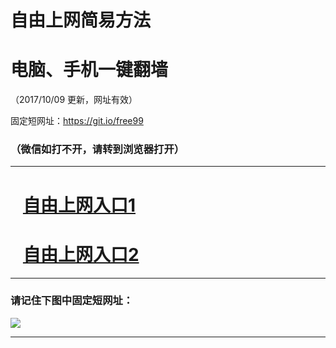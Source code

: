 ﻿# 自由上网简易方法

# 电脑、手机一键翻墙

（2017/10/09 更新，网址有效）

固定短网址：https://git.io/free99

### （微信如打不开，请转到浏览器打开）


***





# &nbsp;&nbsp; <a href="http://ft1010824163.fwq-tz-1001.info/fwqtz01.html?t=100900121482 " target="_blank">自由上网入口1</a>
# &nbsp;&nbsp; <a href="http://ft2074510897.fwq-tz-1002.info/fwqtz02.html?t=100900116911 " target="_blank">自由上网入口2</a>
***

### 请记住下图中固定短网址：

<img src="https://s3-us-west-2.amazonaws.com/fwq-1001/yjfq-20170905okok.png" /> 


***

